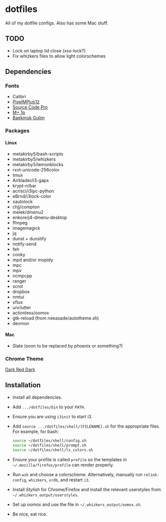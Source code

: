 dotfiles
========

All of my dotfile configs.
Also has some Mac stuff.

## TODO

- Lock on laptop lid close (xss-lock?)
- Fix whizkers files to allow light colorschemes

## Dependencies

### Fonts

- Calibri
- [PixelMPlus12](https://osdn.jp/projects/mix-mplus-ipa/releases/58930)
- [Source Code Pro](https://github.com/adobe-fonts/source-code-pro)
- [M+ 1p](http://mplus-fonts.osdn.jp/mplus-outline-fonts/download/)
- [Baekmuk Gulim](http://www.freekoreanfont.com/baekmuk-gulim-download/)

### Packages

#### Linux

- metakirby5/bash-scripts
- metakirby5/whizkers
- metakirby5/lemonblocks
- rxvt-unicode-256color
- tmux
- Airblader/i3-gaps
- krypt-n/bar
- acrisci/i3ipc-python
- eBrnd/i3lock-color
- xautolock
- chjj/compton
- melek/dmenu2
- enkore/j4-dmenu-desktop
- ffmpeg
- imagemagick
- jq
- dunst + dunstify
- notify-send
- feh
- conky
- mpd and/or mopidy
- mpc
- mpv
- ncmpcpp
- ranger
- scrot
- dropbox
- nmtui
- xflux
- unclutter
- actionless/oomox
- gtk-reload (from neeasade/autotheme.sh)
- devmon

#### Mac

- Slate (soon to be replaced by phoenix or something?)

### Chrome Theme

[Dark Red Dark](https://chrome.google.com/webstore/detail/dark-red-dark/blhnkflbilekjahkjkkjchfkkhgcnfjj)

## Installation

- Install all dependencies.
- Add `.../dotfiles/bin` to your `PATH`.
- Ensure you are using `i3init` to start i3.
- Add `source .../dotfiles/shell/[FILENAME].sh` for the appropriate files.
  For example, for bash:

  ```bash
  source ~/dotfiles/shell/config.sh
  source ~/dotfiles/shell/prompt.sh
  source ~/dotfiles/shell/ls_colors.sh
  ```

- Ensure your profile is called `profile` so the templates in
  `~/.mozilla/firefox/profile` can render properly.
- Run `wzk` and choose a colorscheme.
  Alternatively, manually run `relink-config`, `whizkers`, `xrdb`,
  and restart `i3`.
- Install *Stylish* for Chrome/Firefox and install the relevant userstyles
  from `~/.whizkers_output/userstyles`.
- Set up oomox and use the file in `~/.whizkers_output/oomox.sh`.
- Be nice, eat rice.

